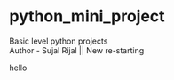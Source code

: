 # python_mini_project

Basic level python projects
<br>
Author - Sujal Rijal ||
New re-starting

hello
